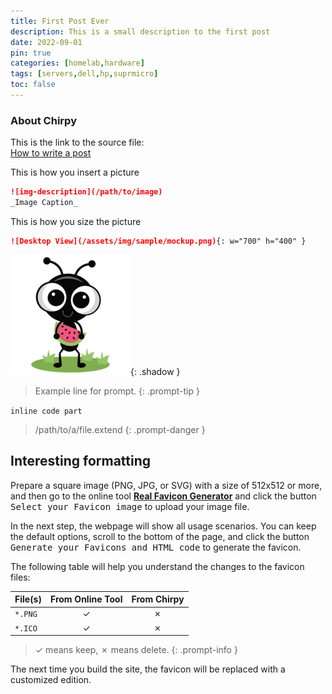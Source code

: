 ```yaml
---
title: First Post Ever
description: This is a small description to the first post
date: 2022-09-01
pin: true
categories: [homelab,hardware]
tags: [servers,dell,hp,suprmicro]
toc: false
---
```

### About Chirpy
This is the link to the source file:  
[How to write a post](https://chirpy.cotes.page/posts/write-a-new-post/)

This is how you insert a picture  
```md
![img-description](/path/to/image)
_Image Caption_
```
This is how you size the picture  
```md
![Desktop View](/assets/img/sample/mockup.png){: w="700" h="400" }
```

![Picture](/assets/img/android-chrome-192x192.png){: .shadow }

> Example line for prompt.
{: .prompt-tip }

`inline code part`

> /path/to/a/file.extend
{: .prompt-danger }

## Interesting formatting  

Prepare a square image (PNG, JPG, or SVG) with a size of 512x512 or more, and then go to the online tool [**Real Favicon Generator**](https://realfavicongenerator.net/) and click the button <kbd>Select your Favicon image</kbd> to upload your image file.

In the next step, the webpage will show all usage scenarios. You can keep the default options, scroll to the bottom of the page, and click the button <kbd>Generate your Favicons and HTML code</kbd> to generate the favicon.

The following table will help you understand the changes to the favicon files:

| File(s)             | From Online Tool                  | From Chirpy |
|---------------------|:---------------------------------:|:-----------:|
| `*.PNG`             | ✓                                 | ✗           |
| `*.ICO`             | ✓                                 | ✗           |

>  ✓ means keep, ✗ means delete.
{: .prompt-info }

The next time you build the site, the favicon will be replaced with a customized edition.